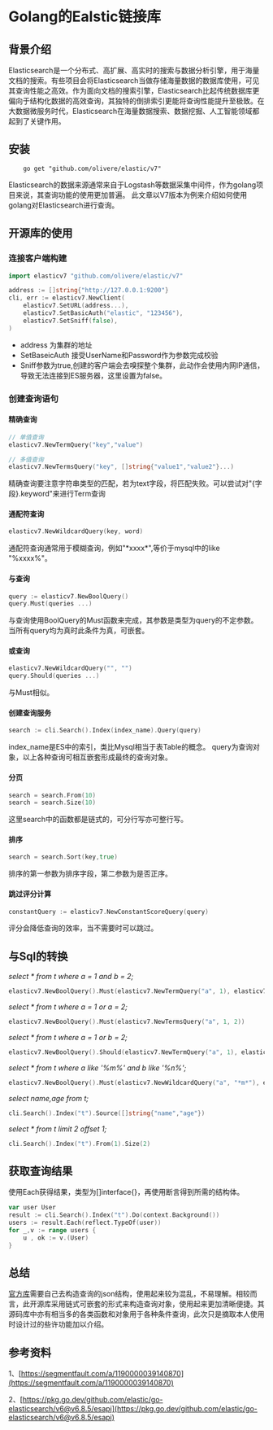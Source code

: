 # Golang的Ealstic链接库

## 背景介绍
Elasticsearch是一个分布式、高扩展、高实时的搜索与数据分析引擎，用于海量文档的搜索。有些项目会将Elasticsearch当做存储海量数据的数据库使用，可见其查询性能之高效。作为面向文档的搜索引擎，Elasticsearch比起传统数据库更偏向于结构化数据的高效查询，其独特的倒排索引更能将查询性能提升至极致。在大数据微服务时代，Elasticsearch在海量数据搜索、数据挖掘、人工智能领域都起到了关键作用。

## 安装
```shell
	go get "github.com/olivere/elastic/v7"
```
Elasticsearch的数据来源通常来自于Logstash等数据采集中间件，作为golang项目来说，其查询功能的使用更加普遍。
此文章以V7版本为例来介绍如何使用golang对Elasticsearch进行查询。

## 开源库的使用
### 连接客户端构建
```go
import elasticv7 "github.com/olivere/elastic/v7"

address := []string{"http://127.0.0.1:9200"}
cli, err := elasticv7.NewClient(
	elasticv7.SetURL(address...),
	elasticv7.SetBasicAuth("elastic", "123456"),
	elasticv7.SetSniff(false),
)
```
* address 为集群的地址
* SetBaseicAuth 接受UserName和Password作为参数完成校验
* Sniff参数为true,创建的客户端会去嗅探整个集群，此动作会使用内网IP通信，导致无法连接到ES服务器，这里设置为false。

### 创建查询语句
#### 精确查询
```go
// 单值查询
elasticv7.NewTermQuery("key","value")

// 多值查询
elasticv7.NewTermsQuery("key", []string{"value1","value2"}...)
```
精确查询要注意字符串类型的匹配，若为text字段，将匹配失败。可以尝试对"{字段}.keyword"来进行Term查询
#### 通配符查询
```go
elasticv7.NewWildcardQuery(key, word)
```
通配符查询通常用于模糊查询，例如"\*xxxx\*",等价于mysql中的like "%xxxx%"。
#### 与查询
```go
query := elasticv7.NewBoolQuery()
query.Must(queries ...)
```
与查询使用BoolQuery的Must函数来完成，其参数是类型为query的不定参数。当所有query均为真时此条件为真，可嵌套。
#### 或查询
```go
elasticv7.NewWildcardQuery("", "")
query.Should(queries ...)
```
与Must相似。
#### 创建查询服务
```go
search := cli.Search().Index(index_name).Query(query)
```
index_name是ES中的索引，类比Mysql相当于表Table的概念。
query为查询对象，以上各种查询可相互嵌套形成最终的查询对象。
#### 分页
```go
search = search.From(10)
search = search.Size(10)
```
这里search中的函数都是链式的，可分行写亦可整行写。
#### 排序
```go
search = search.Sort(key,true)
```
排序的第一参数为排序字段，第二参数为是否正序。
#### 跳过评分计算
```go
constantQuery := elasticv7.NewConstantScoreQuery(query)
```
评分会降低查询的效率，当不需要时可以跳过。

## 与Sql的转换
*select * from t where a = 1 and b = 2;*
```go
elasticv7.NewBoolQuery().Must(elasticv7.NewTermQuery("a", 1), elasticv7.NewTermQuery("b", 2))
```

*select * from t where a = 1 or a = 2;*
```go
elasticv7.NewBoolQuery().Must(elasticv7.NewTermsQuery("a", 1, 2))
```

*select * from t where a = 1 or b = 2;*
```go
elasticv7.NewBoolQuery().Should(elasticv7.NewTermQuery("a", 1), elasticv7.NewTermQuery("b", 2))
```

*select * from t where a like '%m%' and b like '%n%';*
```go
elasticv7.NewBoolQuery().Must(elasticv7.NewWildcardQuery("a", "*m*"), elasticv7.NewWildcardQuery("b", "*n*"))
```

*select name,age from t;*
```go
cli.Search().Index("t").Source([]string{"name","age"})
```

*select * from t limit 2 offset 1;*
```go
cli.Search().Index("t").From(1).Size(2)
```

## 获取查询结果
使用Each获得结果，类型为[]interface{}，再使用断言得到所需的结构体。
```go
var user User
result := cli.Search().Index("t").Do(context.Background())
users := result.Each(reflect.TypeOf(user))
for _,v := range users {
	u , ok := v.(User)
}
```

## 总结
[官方库](github.com/elastic/go-elasticsearch)需要自己去构造查询的json结构，使用起来较为混乱，不易理解。相较而言，此开源库采用链式可嵌套的形式来构造查询对象，使用起来更加清晰便捷。其源码库中亦有相当多的各类函数和对象用于各种条件查询，此次只是摘取本人使用时设计过的些许功能加以介绍。

## 参考资料
1、[https://segmentfault.com/a/1190000039140870](https://segmentfault.com/a/1190000039140870)

2、[https://pkg.go.dev/github.com/elastic/go-elasticsearch/v6@v6.8.5/esapi](https://pkg.go.dev/github.com/elastic/go-elasticsearch/v6@v6.8.5/esapi)
